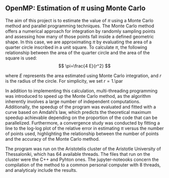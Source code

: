 ## OpenMP: Estimation of $\pi$ using Monte Carlo

The aim of this project is to estimate the value of $\pi$ using a Monte Carlo method and parallel programming techniques. 
The Monte Carlo method offers a numerical approach for integration by randomly sampling points and assessing how many of those points fall inside a defined geometric shape. In this case, we are approximating $\pi$ by evaluating the area of a quarter circle inscribed in a unit square. To calculate $\pi$, the following relationship between the area of the quarter circle and the area of the square is used:
$$
    \pi=\frac{4 E}{r^2}
$$

where $E$ represents the area estimated using Monte Carlo integration, and $r$ is the radius of the circle. For simplicity, we set $r = 1$.\par

In addition to implementing this calculation, multi-threading programming was introduced to speed up the Monte Carlo method, as the algorithm inherently involves a large number of independent computations.
Additionally, the speedup of the program was evaluated and fitted with a curve based on Amdahl’s law, which predicts the theoretical maximum speedup achievable depending on the proportion of the code that can be parallelized.
Furthermore, a convergence study was conducted by fitting a line to the log-log plot of the relative error in estimating $\pi$ versus the number of points used, highlighting the relationship between the number of points and the accuracy of the Monte Carlo method.

The program was run on the Aristotelis cluster of the Aristotle University of Thessaloniki, which has 64 available threads. The files that run on the cluster were the C++ and Pyhton ones.
The jupyter-noteooks concern the compilation of the method to a common personal computer with 8 threads, and analyticaly include the results.
